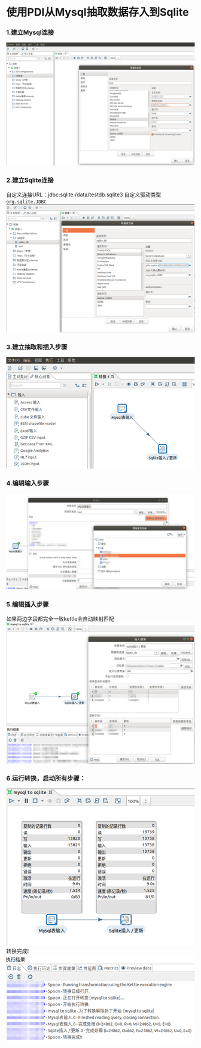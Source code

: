 # 使用PDI从Mysql抽取数据存入到Sqlite

### 1.建立Mysql连接
![image.png](1-0.png)
### 2.建立Sqlite连接
自定义连接URL：jdbc:sqlite:/data/testdb.sqlite3
自定义驱动类型 `org.sqlite.JDBC`
![image.png](1-1.png)
### 3.建立抽取和插入步骤    
![image.png](1-2.png)

### 4.编辑输入步骤
![image.png](1-3.png)
### 5.编辑插入步骤
如果两边字段都完全一致kettle会自动映射匹配
![image.png](1-4.png)

### 6.运行转换，启动所有步骤：
![image.png](1-5.png)
转换完成!
![image.png](1-6.png)
